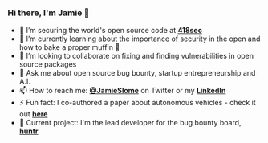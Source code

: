 ### Hi there, I'm Jamie 👋

- 🔭 I’m securing the world's open source code at **[418sec](https://418sec.com)**
- 🌱 I’m currently learning about the importance of security in the open and how to bake a proper muffin 🧁
- 👯 I’m looking to collaborate on fixing and finding vulnerabilities in open source packages
- 💬 Ask me about open source bug bounty, startup entrepreneurship and A.I.
- 📫 How to reach me: **[@JamieSlome](https://twitter.com/JamieSlome)** on Twitter or my **[LinkedIn](https://www.linkedin.com/in/jamie-izak-slome/)**
- ⚡ Fun fact: I co-authored a paper about autonomous vehicles - check it out **[here](https://ieeexplore.ieee.org/document/8801987)**
- 🐞 Current project: I'm the lead developer for the bug bounty board, **[huntr](https://huntr.dev)**

